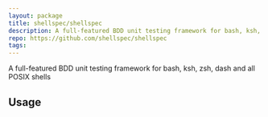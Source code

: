 ```yaml
---
layout: package
title: shellspec/shellspec
description: A full-featured BDD unit testing framework for bash, ksh, zsh, dash and all POSIX shells
repo: https://github.com/shellspec/shellspec
tags:
---
```

 
A full-featured BDD unit testing framework for bash, ksh, zsh, dash and all POSIX shells
 
## Usage
 
